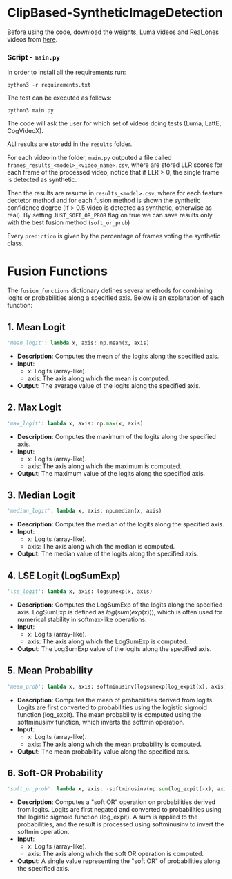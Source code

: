 # ClipBased-SyntheticImageDetection


Before using the code, download the weights, Luma videos and Real_ones videos from [here](https://drive.google.com/drive/folders/1iJ1gjAz05vGPXHrMafqye_qK2Br-cfI3?usp=drive_link).
 
### Script - `main.py`
In order to install all the requirements run:

```
python3 -r requirements.txt
```

The test can be executed as follows:

```
python3 main.py
```

The code will ask the user for which set of videos doing tests (Luma, LattE, CogVideoX).

ALl results are storedd in the `results` folder.

For each video in the folder, `main.py` outputed a file called `frames_results_<model>_<video_name>.csv`, where are stored LLR scores for each frame of the processed video, notice that if LLR > 0, the single frame is detected as synthetic.

Then the results are resume in `results_<model>.csv`, where for each feature dectetor method and for each fusion method is shown the synthetic confidence degree (if > 0.5 video is detected as synthetic, otherwise as real). By setting `JUST_SOFT_OR_PROB` flag on true we can save results only with the best fusion method (`soft_or_prob`) 

Every `prediction` is given by the percentage of frames voting the synthetic class. 

# Fusion Functions

The `fusion_functions` dictionary defines several methods for combining logits or probabilities along a specified axis. Below is an explanation of each function:

## 1. Mean Logit
```python
'mean_logit': lambda x, axis: np.mean(x, axis)
```
- **Description**: Computes the mean of the logits along the specified axis.
- **Input**:
    - x: Logits (array-like).
    - axis: The axis along which the mean is computed.
- **Output**: The average value of the logits along the specified axis.

## 2. Max Logit
```python
'max_logit': lambda x, axis: np.max(x, axis)
```

- **Description**: Computes the maximum of the logits along the specified axis.
- **Input**:
    - x: Logits (array-like).
    - axis: The axis along which the maximum is computed.
- **Output**: The maximum value of the logits along the specified axis.

## 3. Median Logit
```python
'median_logit': lambda x, axis: np.median(x, axis)
```

- **Description**: Computes the median of the logits along the specified axis.
- **Input**:
    - x: Logits (array-like).
    - axis: The axis along which the median is computed.
- **Output**: The median value of the logits along the specified axis.
  
## 4. LSE Logit (LogSumExp)
```python
'lse_logit': lambda x, axis: logsumexp(x, axis)
```
- **Description**: Computes the LogSumExp of the logits along the specified axis.
LogSumExp is defined as $log(sum(exp(x)))$, which is often used for numerical stability in softmax-like operations.
- **Input**:
    - x: Logits (array-like).
    - axis: The axis along which the LogSumExp is computed.
- **Output**: The LogSumExp value of the logits along the specified axis.

## 5. Mean Probability
```python
'mean_prob': lambda x, axis: softminusinv(logsumexp(log_expit(x), axis) - np.log(x.shape[axis]))
```
- **Description**: Computes the mean of probabilities derived from logits.
Logits are first converted to probabilities using the logistic sigmoid function (log_expit).
The mean probability is computed using the softminusinv function, which inverts the softmin operation.
- **Input**:
    - x: Logits (array-like).
    - axis: The axis along which the mean probability is computed.
- **Output**: The mean probability value along the specified axis.

## 6. Soft-OR Probability
```python
'soft_or_prob': lambda x, axis: -softminusinv(np.sum(log_expit(-x), axis))
```
- **Description**: Computes a "soft OR" operation on probabilities derived from logits.
Logits are first negated and converted to probabilities using the logistic sigmoid function (log_expit).
A sum is applied to the probabilities, and the result is processed using softminusinv to invert the softmin operation.
- **Input**:
    - x: Logits (array-like).
    - axis: The axis along which the soft OR operation is computed.
- **Output**: A single value representing the "soft OR" of probabilities along the specified axis.
